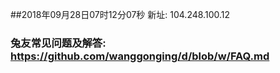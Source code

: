 ##2018年09月28日07时12分07秒 新址: 104.248.100.12
### 兔友常见问题及解答: https://github.com/wanggonging/d/blob/w/FAQ.md
